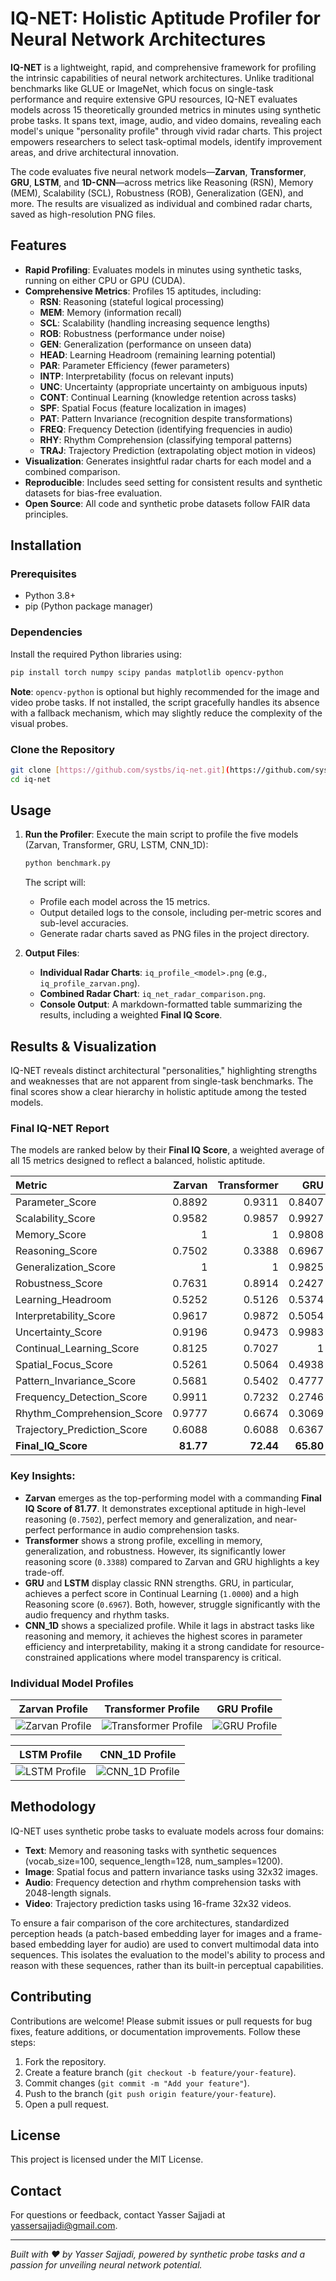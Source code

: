 # IQ-NET: Holistic Aptitude Profiler for Neural Network Architectures

**IQ-NET** is a lightweight, rapid, and comprehensive framework for profiling the intrinsic capabilities of neural network architectures. Unlike traditional benchmarks like GLUE or ImageNet, which focus on single-task performance and require extensive GPU resources, IQ-NET evaluates models across 15 theoretically grounded metrics in minutes using synthetic probe tasks. It spans text, image, audio, and video domains, revealing each model's unique "personality profile" through vivid radar charts. This project empowers researchers to select task-optimal models, identify improvement areas, and drive architectural innovation.

The code evaluates five neural network models—**Zarvan**, **Transformer**, **GRU**, **LSTM**, and **1D-CNN**—across metrics like Reasoning (RSN), Memory (MEM), Scalability (SCL), Robustness (ROB), Generalization (GEN), and more. The results are visualized as individual and combined radar charts, saved as high-resolution PNG files.

## Features
- **Rapid Profiling**: Evaluates models in minutes using synthetic tasks, running on either CPU or GPU (CUDA).
- **Comprehensive Metrics**: Profiles 15 aptitudes, including:
  - **RSN**: Reasoning (stateful logical processing)
  - **MEM**: Memory (information recall)
  - **SCL**: Scalability (handling increasing sequence lengths)
  - **ROB**: Robustness (performance under noise)
  - **GEN**: Generalization (performance on unseen data)
  - **HEAD**: Learning Headroom (remaining learning potential)
  - **PAR**: Parameter Efficiency (fewer parameters)
  - **INTP**: Interpretability (focus on relevant inputs)
  - **UNC**: Uncertainty (appropriate uncertainty on ambiguous inputs)
  - **CONT**: Continual Learning (knowledge retention across tasks)
  - **SPF**: Spatial Focus (feature localization in images)
  - **PAT**: Pattern Invariance (recognition despite transformations)
  - **FREQ**: Frequency Detection (identifying frequencies in audio)
  - **RHY**: Rhythm Comprehension (classifying temporal patterns)
  - **TRAJ**: Trajectory Prediction (extrapolating object motion in videos)
- **Visualization**: Generates insightful radar charts for each model and a combined comparison.
- **Reproducible**: Includes seed setting for consistent results and synthetic datasets for bias-free evaluation.
- **Open Source**: All code and synthetic probe datasets follow FAIR data principles.

## Installation

### Prerequisites
- Python 3.8+
- pip (Python package manager)

### Dependencies
Install the required Python libraries using:
```bash
pip install torch numpy scipy pandas matplotlib opencv-python
````

**Note**: `opencv-python` is optional but highly recommended for the image and video probe tasks. If not installed, the script gracefully handles its absence with a fallback mechanism, which may slightly reduce the complexity of the visual probes.

### Clone the Repository

```bash
git clone [https://github.com/systbs/iq-net.git](https://github.com/systbs/iq-net.git)
cd iq-net
```

## Usage

1.  **Run the Profiler**:
    Execute the main script to profile the five models (Zarvan, Transformer, GRU, LSTM, CNN\_1D):

    ```bash
    python benchmark.py
    ```

    The script will:

      - Profile each model across the 15 metrics.
      - Output detailed logs to the console, including per-metric scores and sub-level accuracies.
      - Generate radar charts saved as PNG files in the project directory.

2.  **Output Files**:

      - **Individual Radar Charts**: `iq_profile_<model>.png` (e.g., `iq_profile_zarvan.png`).
      - **Combined Radar Chart**: `iq_net_radar_comparison.png`.
      - **Console Output**: A markdown-formatted table summarizing the results, including a weighted **Final IQ Score**.

## Results & Visualization

IQ-NET reveals distinct architectural "personalities," highlighting strengths and weaknesses that are not apparent from single-task benchmarks. The final scores show a clear hierarchy in holistic aptitude among the tested models.

### Final IQ-NET Report

The models are ranked below by their **Final IQ Score**, a weighted average of all 15 metrics designed to reflect a balanced, holistic aptitude.

| Metric                      |   Zarvan |   Transformer |     GRU |    LSTM |   CNN\_1D |
|:----------------------------|---------:|--------------:|--------:|--------:|---------:|
| Parameter\_Score             |   0.8892 |        0.9311 |  0.8407 |  0.8017 |   0.9497 |
| Scalability\_Score           |   0.9582 |        0.9857 |  0.9927 |  0.9931 |   0.9925 |
| Memory\_Score                |   1      |        1      |  0.9808 |  0.9586 |   0.8111 |
| Reasoning\_Score             |   0.7502 |        0.3388 |  0.6967 |  0.5434 |   0.137  |
| Generalization\_Score        |   1      |        1      |  0.9825 |  0.9608 |   0.8042 |
| Robustness\_Score            |   0.7631 |        0.8914 |  0.2427 |  0.3013 |   0.3822 |
| Learning\_Headroom           |   0.5252 |        0.5126 |  0.5374 |  0.5977 |   0.5265 |
| Interpretability\_Score      |   0.9617 |        0.9872 |  0.5054 |  0.2403 |   0.9983 |
| Uncertainty\_Score           |   0.9196 |        0.9473 |  0.9983 |  0.999  |   0.9966 |
| Continual\_Learning\_Score    |   0.8125 |        0.7027 |  1      |  0.9211 |   0.68   |
| Spatial\_Focus\_Score         |   0.5261 |        0.5064 |  0.4938 |  0.4947 |   0.5163 |
| Pattern\_Invariance\_Score    |   0.5681 |        0.5402 |  0.4777 |  0.5145 |   0.529  |
| Frequency\_Detection\_Score   |   0.9911 |        0.7232 |  0.2746 |  0.2701 |   0.7065 |
| Rhythm\_Comprehension\_Score  |   0.9777 |        0.6674 |  0.3069 |  0.3393 |   0.6518 |
| Trajectory\_Prediction\_Score |   0.6088 |        0.6088 |  0.6367 |  0.6248 |   0.6334 |
| **Final\_IQ\_Score** |  **81.77** |    **72.44** | **65.80** | **62.87** |  **62.75** |

### Key Insights:

  - **Zarvan** emerges as the top-performing model with a commanding **Final IQ Score of 81.77**. It demonstrates exceptional aptitude in high-level reasoning (`0.7502`), perfect memory and generalization, and near-perfect performance in audio comprehension tasks.
  - **Transformer** shows a strong profile, excelling in memory, generalization, and robustness. However, its significantly lower reasoning score (`0.3388`) compared to Zarvan and GRU highlights a key trade-off.
  - **GRU** and **LSTM** display classic RNN strengths. GRU, in particular, achieves a perfect score in Continual Learning (`1.0000`) and a high Reasoning score (`0.6967`). Both, however, struggle significantly with the audio frequency and rhythm tasks.
  - **CNN\_1D** shows a specialized profile. While it lags in abstract tasks like reasoning and memory, it achieves the highest scores in parameter efficiency and interpretability, making it a strong candidate for resource-constrained applications where model transparency is critical.

### Individual Model Profiles

| Zarvan Profile | Transformer Profile | GRU Profile |
| :---: | :---: | :---: |
| ![Zarvan Profile](image/iq_profile_zarvan.png) | ![Transformer Profile](image/iq_profile_transformer.png) | ![GRU Profile](image/iq_profile_gru.png) |

| LSTM Profile | CNN_1D Profile |
| :---: | :---: |
| ![LSTM Profile](image/iq_profile_lstm.png) | ![CNN_1D Profile](image/iq_profile_cnn_1d.png) |

## Methodology

IQ-NET uses synthetic probe tasks to evaluate models across four domains:

  - **Text**: Memory and reasoning tasks with synthetic sequences (vocab\_size=100, sequence\_length=128, num\_samples=1200).
  - **Image**: Spatial focus and pattern invariance tasks using 32x32 images.
  - **Audio**: Frequency detection and rhythm comprehension tasks with 2048-length signals.
  - **Video**: Trajectory prediction tasks using 16-frame 32x32 videos.

To ensure a fair comparison of the core architectures, standardized perception heads (a patch-based embedding layer for images and a frame-based embedding layer for audio) are used to convert multimodal data into sequences. This isolates the evaluation to the model's ability to process and reason with these sequences, rather than its built-in perceptual capabilities.

## Contributing

Contributions are welcome\! Please submit issues or pull requests for bug fixes, feature additions, or documentation improvements. Follow these steps:

1.  Fork the repository.
2.  Create a feature branch (`git checkout -b feature/your-feature`).
3.  Commit changes (`git commit -m "Add your feature"`).
4.  Push to the branch (`git push origin feature/your-feature`).
5.  Open a pull request.

## License

This project is licensed under the MIT License.

## Contact

For questions or feedback, contact Yasser Sajjadi at [yassersajjadi@gmail.com](mailto:yassersajjadi@gmail.com).

-----

*Built with ❤️ by Yasser Sajjadi, powered by synthetic probe tasks and a passion for unveiling neural network potential.*
